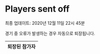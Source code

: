 # Players sent off
최종 업데이트: 2020년 12월 11일 22시 45분


경기 중 오류가 발생하는 경우 자동으로 퇴장됩니다.


| 퇴장된 참가자 |
|:---:|